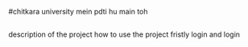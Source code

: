 #chitkara university mein pdti hu main toh 
##
description of the project 
how to use the project 
fristly login and login 
